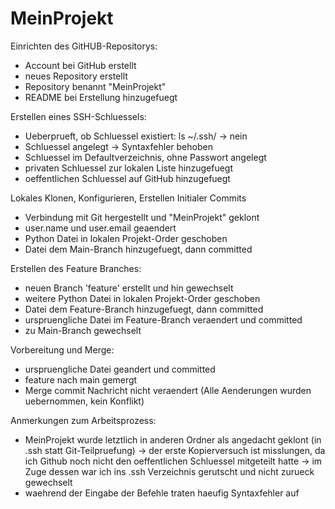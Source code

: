 # MeinProjekt
Einrichten des GitHUB-Repositorys:
- Account bei GitHub erstellt
- neues Repository erstellt
- Repository benannt "MeinProjekt"
- README bei Erstellung hinzugefuegt

Erstellen eines SSH-Schluessels:
- Ueberprueft, ob Schluessel existiert: ls ~/.ssh/ -> nein
- Schluessel angelegt -> Syntaxfehler behoben
- Schluessel im Defaultverzeichnis, ohne Passwort angelegt
- privaten Schluessel zur lokalen Liste hinzugefuegt
- oeffentlichen Schluessel auf GitHub hinzugefuegt

Lokales Klonen, Konfigurieren, Erstellen Initialer Commits
- Verbindung mit Git hergestellt und "MeinProjekt" geklont
- user.name und user.email geaendert
- Python Datei in lokalen Projekt-Order geschoben
- Datei dem Main-Branch hinzugefuegt, dann committed

Erstellen des Feature Branches:
- neuen Branch 'feature' erstellt und hin gewechselt
- weitere Python Datei in lokalen Projekt-Order geschoben
- Datei dem Feature-Branch hinzugefuegt, dann committed
- urspruengliche Datei im Feature-Branch veraendert und committed
- zu Main-Branch gewechselt

Vorbereitung und Merge:
- urspruengliche Datei geandert und committed 
- feature nach main gemergt 
- Merge commit Nachricht nicht veraendert 
(Alle Aenderungen wurden uebernommen, kein Konflikt)

Anmerkungen zum Arbeitsprozess:
- MeinProjekt wurde letztlich in anderen Ordner als angedacht geklont 
(in .ssh statt Git-Teilpruefung)
-> der erste Kopierversuch ist misslungen, da ich Github noch nicht
den oeffentlichen Schluessel mitgeteilt hatte
-> im Zuge dessen war ich ins .ssh Verzeichnis gerutscht und nicht zurueck gewechselt
- waehrend der Eingabe der Befehle traten haeufig Syntaxfehler auf

